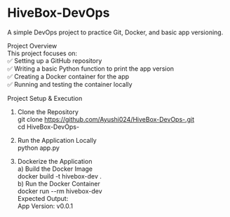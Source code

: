  # HiveBox-DevOps
A simple DevOps project to practice Git, Docker, and basic app versioning.

Project Overview   
This project focuses on:   
✅ Setting up a GitHub repository    
✅ Writing a basic Python function to print the app version    
✅ Creating a Docker container for the app   
✅ Running and testing the container locally    

Project Setup & Execution    
1. Clone the Repository    
git clone https://github.com/Ayushi024/HiveBox-DevOps-.git    
cd HiveBox-DevOps-     

2. Run the Application Locally    
python app.py                         

3. Dockerize the Application                      
a) Build the Docker Image                 
docker build -t hivebox-dev .                 
b) Run the Docker Container                    
docker run --rm hivebox-dev               
Expected Output:             
App Version: v0.0.1            
